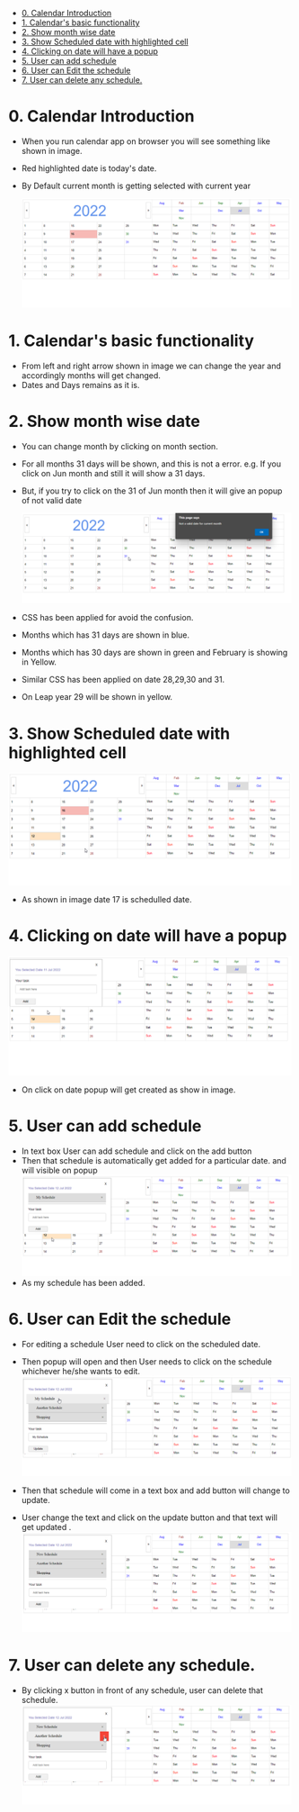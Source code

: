 - [0. Calendar Introduction](#0-calendar-introduction)
- [1. Calendar's basic functionality](#1-calendars-basic-functionality)
- [2. Show month wise date](#2-show-month-wise-date)
- [3. Show Scheduled date with highlighted cell](#3-show-scheduled-date-with-highlighted-cell)
- [4. Clicking on date will have a popup](#4-clicking-on-date-will-have-a-popup)
- [5. User can add schedule](#5-user-can-add-schedule)
- [6. User can Edit the schedule](#6-user-can-edit-the-schedule)
- [7. User can delete any schedule.](#7-user-can-delete-any-schedule)

<!--START_SECTION:waka-->
<!--END_SECTION:waka-->

# 0. Calendar Introduction

- When you run calendar app on browser you will see something like shown in image.
- Red highlighted date is today's date.
- By Default current month is getting selected with current year

  ![calendar](images/calendar1.png)

# 1. Calendar's basic functionality

- From left and right arrow shown in image we can change the year and accordingly months will get changed.
- Dates and Days remains as it is.

# 2. Show month wise date

- You can change month by clicking on month section.
- For all months 31 days will be shown, and this is not a error. e.g. If you click on Jun month and still it will show a 31 days.
- But, if you try to click on the 31 of Jun month then it will give an popup of not valid date

  ![calendar](images/NotAValidDate.png)

- CSS has been applied for avoid the confusion.
- Months which has 31 days are shown in blue.
- Months which has 30 days are shown in green and February is showing in Yellow.
- Similar CSS has been applied on date 28,29,30 and 31.
- On Leap year 29 will be shown in yellow.

# 3. Show Scheduled date with highlighted cell

![calendar](images/ScheduledDate.jpg)

- As shown in image date 17 is schedulled date.

# 4. Clicking on date will have a popup

![calendar](images/popup.png)

- On click on date popup will get created as show in image.

# 5. User can add schedule

- In text box User can add schedule and click on the add button
- Then that schedule is automatically get added for a particular date. and will visible on popup
  ![calendar](images/schedule.png)
- As my schedule has been added.

# 6. User can Edit the schedule

- For editing a schedule User need to click on the scheduled date.
- Then popup will open and then User needs to click on the schedule whichever he/she wants to edit.
  ![calendar](images/update.png)

- Then that schedule will come in a text box and add button will change to update.
- User change the text and click on the update button and that text will get updated .
  ![calendar](images/newSchedule.png)

# 7. User can delete any schedule.

- By clicking x button in front of any schedule, user can delete that schedule.
  ![calendar](images/delete.png)

